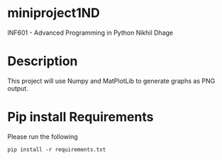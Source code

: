 # miniproject1ND

 INF601 - Advanced Programming in Python
 Nikhil Dhage

# Description
This project will use Numpy and MatPlotLib 
to generate graphs as PNG output.

# Pip install Requirements
Please run the following 
```
pip install -r requirements.txt
```